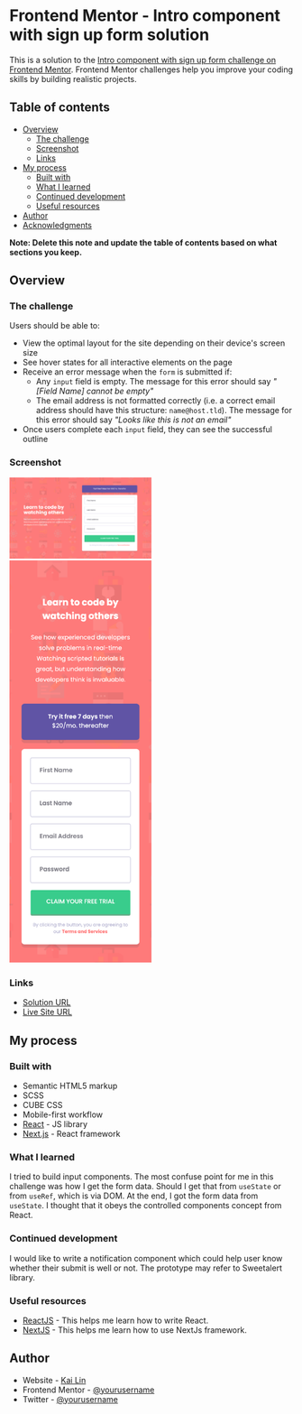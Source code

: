# Frontend Mentor - Intro component with sign up form solution

This is a solution to the [Intro component with sign up form challenge on Frontend Mentor](https://www.frontendmentor.io/challenges/intro-component-with-signup-form-5cf91bd49edda32581d28fd1). Frontend Mentor challenges help you improve your coding skills by building realistic projects.

## Table of contents

- [Overview](#overview)
  - [The challenge](#the-challenge)
  - [Screenshot](#screenshot)
  - [Links](#links)
- [My process](#my-process)
  - [Built with](#built-with)
  - [What I learned](#what-i-learned)
  - [Continued development](#continued-development)
  - [Useful resources](#useful-resources)
- [Author](#author)
- [Acknowledgments](#acknowledgments)

**Note: Delete this note and update the table of contents based on what sections you keep.**

## Overview

### The challenge

Users should be able to:

- View the optimal layout for the site depending on their device's screen size
- See hover states for all interactive elements on the page
- Receive an error message when the `form` is submitted if:
  - Any `input` field is empty. The message for this error should say _"[Field Name] cannot be empty"_
  - The email address is not formatted correctly (i.e. a correct email address should have this structure: `name@host.tld`). The message for this error should say _"Looks like this is not an email"_
- Once users complete each `input` field, they can see the successful outline

### Screenshot

<img src="public/screenshot/desktop-screenshot.png" alt="desktop screenshot" width="50%" />
<img src="public/screenshot/mobile-screenshot.png" alt="mobile screenshot" width="50%" />

### Links

- [Solution URL](https://github.com/Beginneraboutlife116/fem-intro-component-with-signup-form)
- [Live Site URL](https://fem-intro-component-with-signup-form-dbe75dcee.vercel.app/login)

## My process

### Built with

- Semantic HTML5 markup
- SCSS
- CUBE CSS
- Mobile-first workflow
- [React](https://reactjs.org/) - JS library
- [Next.js](https://nextjs.org/) - React framework

### What I learned

I tried to build input components.
The most confuse point for me in this challenge was how I get the form data. Should I get that from `useState` or from `useRef`, which is via DOM. At the end, I got the form data from `useState`. I thought that it obeys the controlled components concept from React.

### Continued development

I would like to write a notification component which could help user know whether their submit is well or not. The prototype may refer to Sweetalert library.

### Useful resources

- [ReactJS](https://react.dev/) - This helps me learn how to write React.
- [NextJS](https://nextjs.org/) - This helps me learn how to use NextJs framework.

## Author

- Website - [Kai Lin](https://github.com/Beginneraboutlife116)
- Frontend Mentor - [@yourusername](https://www.frontendmentor.io/profile/yourusername)
- Twitter - [@yourusername](https://www.twitter.com/yourusername)
